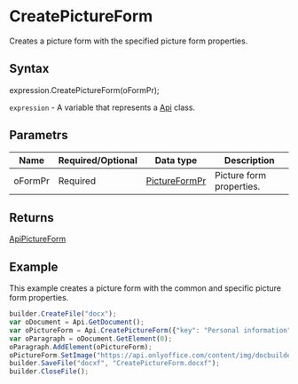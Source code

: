 # CreatePictureForm

Creates a picture form with the specified picture form properties.

## Syntax

expression.CreatePictureForm(oFormPr);

`expression` - A variable that represents a [Api](../Api.md) class.

## Parametrs

| **Name** | **Required/Optional** | **Data type** | **Description** |
| ------------- | ------------- | ------------- | ------------- |
| oFormPr | Required | [PictureFormPr](../../../Enumerations/PictureFormPr.md) | Picture form properties. |

## Returns

[ApiPictureForm](../../../Word/ApiPictureForm/ApiPictureForm.md)

## Example

This example creates a picture form with the common and specific picture form properties.

```javascript
builder.CreateFile("docx");
var oDocument = Api.GetDocument();
var oPictureForm = Api.CreatePictureForm({"key": "Personal information", "tip": "Upload your photo", "required": true, "placeholder": "Photo", "scaleFlag": "tooBig", "lockAspectRatio": true, "respectBorders": false, "shiftX": 50, "shiftY": 50});
var oParagraph = oDocument.GetElement(0);
oParagraph.AddElement(oPictureForm);
oPictureForm.SetImage("https://api.onlyoffice.com/content/img/docbuilder/examples/user-profile.png");
builder.SaveFile("docxf", "CreatePictureForm.docxf");
builder.CloseFile();
```
